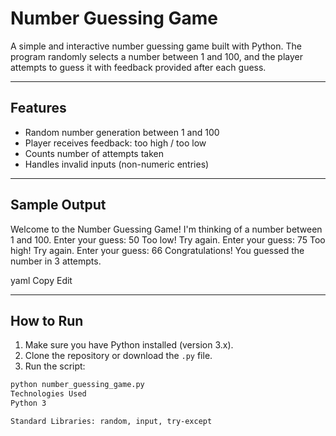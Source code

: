 # Number Guessing Game

A simple and interactive number guessing game built with Python. The program randomly selects a number between 1 and 100, and the player attempts to guess it with feedback provided after each guess.

---

## Features

- Random number generation between 1 and 100
- Player receives feedback: too high / too low
- Counts number of attempts taken
- Handles invalid inputs (non-numeric entries)

---

## Sample Output

Welcome to the Number Guessing Game!
I'm thinking of a number between 1 and 100.
Enter your guess: 50
Too low! Try again.
Enter your guess: 75
Too high! Try again.
Enter your guess: 66
Congratulations! You guessed the number in 3 attempts.

yaml
Copy
Edit

---

## How to Run

1. Make sure you have Python installed (version 3.x).
2. Clone the repository or download the `.py` file.
3. Run the script:

```bash
python number_guessing_game.py
Technologies Used
Python 3

Standard Libraries: random, input, try-except

